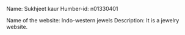 Name: Sukhjeet kaur
Humber-id: n01330401

Name of the website: Indo-western jewels
Description: It is a jewelry website.